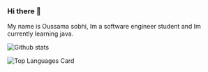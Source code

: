 ### Hi there 👋
My name is Oussama sobhi, Im a software engineer student and Im currently learning java.
<!--
**oussamasobhi/oussamasobhi** is a ✨ _special_ ✨ repository because its `README.md` (this file) appears on your GitHub profile.

Here are some ideas to get you started:

- 🔭 I’m currently working on ...
- 🌱 I’m currently learning ...
- 👯 I’m looking to collaborate on ...
- 🤔 I’m looking for help with ...
- 💬 Ask me about ...
- 📫 How to reach me: ...
- 😄 Pronouns: ...
- ⚡ Fun fact: ...
-->
![Github stats](https://github-readme-stats.vercel.app/api?username=oussamasobhi&theme=radical&show_icons=true&count_private=true)





![Top Languages Card](https://github-readme-stats.vercel.app/api/top-langs/?username=oussamasobhi&hide=shell&hide=Ruby)
